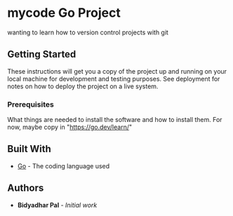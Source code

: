 # mycode Go Project
wanting to learn how to version control projects with git 

## Getting Started

These instructions will get you a copy of the project up and running on your local machine
for development and testing purposes. See deployment for notes on how to deploy the project
on a live system.

### Prerequisites

What things are needed to install the software and how to install them. For now, maybe copy in
"https://go.dev/learn/"

## Built With

* [Go](https://go.dev/) - The coding language used

## Authors

* **Bidyadhar Pal** - *Initial work*


